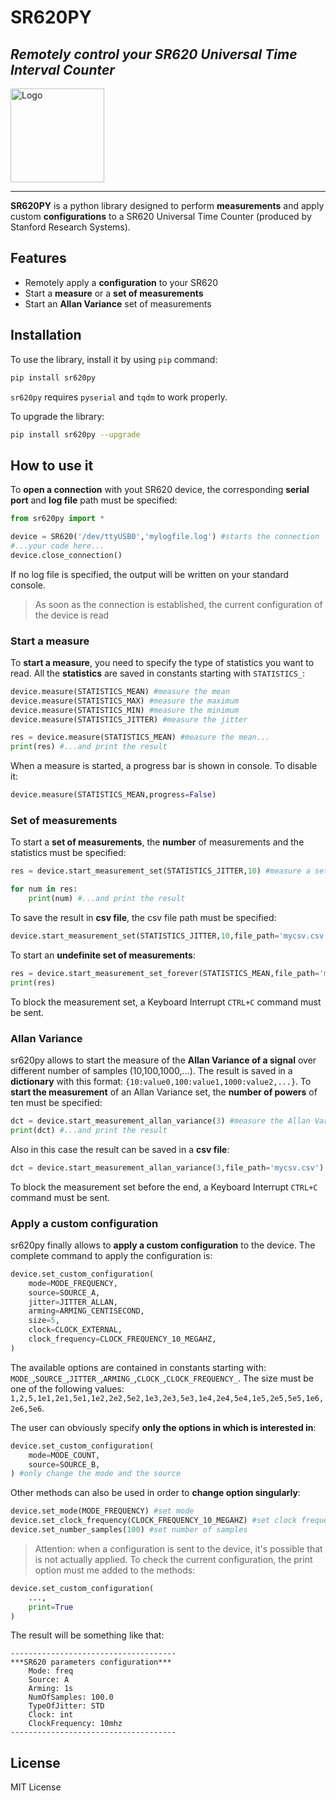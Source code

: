 # SR620PY
## _Remotely control your SR620 Universal Time Interval Counter_

<a href="https://lab3841.it/">
  <img src="https://lab3841.it/wp-content/uploads/logo.svg" 
       alt="Logo" 
       width="150" />
</a>


---
**SR620PY** is a python library designed to perform **measurements** and apply custom **configurations** to a SR620 Universal Time Counter (produced by Stanford Research Systems).

## Features

- Remotely apply a **configuration** to your SR620
- Start a **measure** or a **set of measurements**
- Start an **Allan Variance** set of measurements

## Installation

To use the library, install it by using `pip` command:
```sh
pip install sr620py
```
`sr620py` requires `pyserial` and `tqdm` to work properly.

To upgrade the library:
```sh
pip install sr620py --upgrade
```

## How to use it
To **open a connection** with yout SR620 device, the corresponding **serial port** and **log file** path must be specified:
```python
from sr620py import *

device = SR620('/dev/ttyUSB0','mylogfile.log') #starts the connection
#...your code here...
device.close_connection()
```
If no log file is specified, the output will be written on your standard console.
> As soon as the connection is established, the current configuration of the device is read

### Start a measure
To **start a measure**, you need to specify the type of statistics you want to read. All the **statistics** are saved in constants starting with `STATISTICS_`:
```python
device.measure(STATISTICS_MEAN) #measure the mean
device.measure(STATISTICS_MAX) #measure the maximum
device.measure(STATISTICS_MIN) #measure the minimum
device.measure(STATISTICS_JITTER) #measure the jitter
```
```python
res = device.measure(STATISTICS_MEAN) #measure the mean...
print(res) #...and print the result
```
When a measure is started, a progress bar is shown in console. To disable it:
```python
device.measure(STATISTICS_MEAN,progress=False)
```
### Set of measurements
To start a **set of measurements**, the **number** of measurements and the statistics must be specified:
```python
res = device.start_measurement_set(STATISTICS_JITTER,10) #measure a set of 10 jitters...

for num in res:
    print(num) #...and print the result
```
To save the result in **csv file**, the csv file path must be specified:
```python
device.start_measurement_set(STATISTICS_JITTER,10,file_path='mycsv.csv') #save the result in a csv file
```
To start an **undefinite set of measurements**:
```python
res = device.start_measurement_set_forever(STATISTICS_MEAN,file_path='mycsv.csv')
print(res)
```
To block the measurement set, a Keyboard Interrupt `CTRL+C` command must be sent.
### Allan Variance
sr620py allows to start the measure of the **Allan Variance of a signal** over different number of samples (10,100,1000,...). The result is saved in a **dictionary** with this format:
`{10:value0,100:value1,1000:value2,...}`.
To **start the measurement** of an Allan Variance set, the **number of powers** of ten must be specified:
```python
dct = device.start_measurement_allan_variance(3) #measure the Allan Variance for 10,100,1000 number of samples...
print(dct) #...and print the result
```
Also in this case the result can be saved in a **csv file**:
```python
dct = device.start_measurement_allan_variance(3,file_path='mycsv.csv')
```
To block the measurement set before the end, a Keyboard Interrupt `CTRL+C` command must be sent.
### Apply a custom configuration
sr620py finally allows to **apply a custom configuration** to the device. The complete command to apply the configuration is:
```python
device.set_custom_configuration(
    mode=MODE_FREQUENCY,
    source=SOURCE_A,
    jitter=JITTER_ALLAN,
    arming=ARMING_CENTISECOND,
    size=5,
    clock=CLOCK_EXTERNAL,
    clock_frequency=CLOCK_FREQUENCY_10_MEGAHZ,
)
```
The available options are contained in constants starting with: `MODE_`,`SOURCE_`,`JITTER_`,`ARMING_`,`CLOCK_`,`CLOCK_FREQUENCY_`. The size must be one of the following values: `1,2,5,1e1,2e1,5e1,1e2,2e2,5e2,1e3,2e3,5e3,1e4,2e4,5e4,1e5,2e5,5e5,1e6,2e6,5e6`.

The user can obviously specify **only the options in which is interested in**:
```python
device.set_custom_configuration(
    mode=MODE_COUNT,
    source=SOURCE_B,
) #only change the mode and the source
```
Other methods can also be used in order to **change option singularly**:
```python
device.set_mode(MODE_FREQUENCY) #set mode
device.set_clock_frequency(CLOCK_FREQUENCY_10_MEGAHZ) #set clock frequency
device.set_number_samples(100) #set number of samples
```
> Attention: when a configuration is sent to the device, it's possible that is not actually applied. To check the current configuration, the print option must me added to the methods:

```python
device.set_custom_configuration(
    ...,
    print=True
)
```
The result will be something like that:
```
-------------------------------------
***SR620 parameters configuration***
    Mode: freq
    Source: A
    Arming: 1s
    NumOfSamples: 100.0
    TypeOfJitter: STD
    Clock: int
    ClockFrequency: 10mhz
-------------------------------------
```


## License

MIT License


[//]: # (These are reference links used in the body of this note and get stripped out when the markdown processor does its job. There is no need to format nicely because it shouldn't be seen. Thanks SO - http://stackoverflow.com/questions/4823468/store-comments-in-markdown-syntax)

   [dill]: <https://github.com/joemccann/dillinger>
   [git-repo-url]: <https://github.com/joemccann/dillinger.git>
   [john gruber]: <http://daringfireball.net>
   [df1]: <http://daringfireball.net/projects/markdown/>
   [markdown-it]: <https://github.com/markdown-it/markdown-it>
   [Ace Editor]: <http://ace.ajax.org>
   [node.js]: <http://nodejs.org>
   [Twitter Bootstrap]: <http://twitter.github.com/bootstrap/>
   [jQuery]: <http://jquery.com>
   [@tjholowaychuk]: <http://twitter.com/tjholowaychuk>
   [express]: <http://expressjs.com>
   [AngularJS]: <http://angularjs.org>
   [Gulp]: <http://gulpjs.com>

   [PlDb]: <https://github.com/joemccann/dillinger/tree/master/plugins/dropbox/README.md>
   [PlGh]: <https://github.com/joemccann/dillinger/tree/master/plugins/github/README.md>
   [PlGd]: <https://github.com/joemccann/dillinger/tree/master/plugins/googledrive/README.md>
   [PlOd]: <https://github.com/joemccann/dillinger/tree/master/plugins/onedrive/README.md>
   [PlMe]: <https://github.com/joemccann/dillinger/tree/master/plugins/medium/README.md>
   [PlGa]: <https://github.com/RahulHP/dillinger/blob/master/plugins/googleanalytics/README.md>
